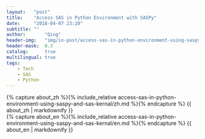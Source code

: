 ```yaml
---
layout:   "post"
title:    "Access SAS in Python Environment with SASPy"
date:     "2018-04-07 23:20"
subtitle: ""
author:       "Qing"
header-img:   "img/in-post/access-sas-in-python-environment-using-saspy-and-sas-kernal/connection.png"
header-mask:  0.3
catalog:      true
multilingual: true
tags:
    - Tech
    - SAS
    - Python
---
```

<!-- Chinese Version -->
<div class="zh post-container">
    {% capture about_zh %}{% include_relative access-sas-in-python-environment-using-saspy-and-sas-kernal/zh.md %}{% endcapture %}
    {{ about_zh | markdownify }}
</div>

<!-- English Version -->
<div class="en post-container">
    {% capture about_en %}{% include_relative access-sas-in-python-environment-using-saspy-and-sas-kernal/en.md %}{% endcapture %}
    {{ about_en | markdownify }}
</div>
